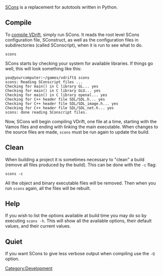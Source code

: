 [SCons](http://scons.org/) is a replacement for autotools written in Python.

Compile
-------

To [compile VDrift](Compiling.md), simply run SCons. It reads the root level SCons configuration file, SConstruct, as well as the configuration files in subdirectories (called SConscript), when it is run to see what to do.

    scons

SCons starts by checking your system for available libraries. If things go well, this will look something like this:

    you@yourcomputer:~/games/vdrift$ scons
    scons: Reading SConscript files ...
    Checking for main() in C library GL... yes
    Checking for main() in C library GLU... yes
    Checking for main() in C library openal... yes
    Checking for C++ header file SDL/SDL.h... yes
    Checking for C++ header file SDL/SDL_image.h... yes
    Checking for C++ header file SDL/SDL_net.h... yes
    scons: done reading SConscript files.

Now, SCons will begin compiling VDrift, one file at a time, starting with the Vamos files and ending with linking the main executable. When changes to the source files are made, `scons` must be run again to update the build.

Clean
-----

When building a project it is sometimes necessary to "clean" a build (remove all files produced by the build). This can be done with the `-c` flag:

    scons -c

All the object and binary executable files will be removed. Then when you run `scons` again, all the files will be rebuilt.

Help
----

If you wish to list the options available at build time you may do so by executing `scons -h`. This will show all the available options, their default values, and their current values.

Quiet
-----

If you want SCons to give less verbose output when compiling use the `-Q` option.

<Category:Development>
